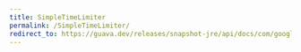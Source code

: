 ```yaml
---
title: SimpleTimeLimiter
permalink: /SimpleTimeLimiter/
redirect_to: https://guava.dev/releases/snapshot-jre/api/docs/com/google/common/util/concurrent/SimpleTimeLimiter.html
---
```

